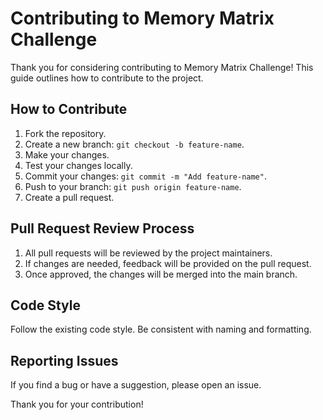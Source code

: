 # Contributing to Memory Matrix Challenge

Thank you for considering contributing to Memory Matrix Challenge! This guide outlines how to contribute to the project.

## How to Contribute

1. Fork the repository.
2. Create a new branch: `git checkout -b feature-name`.
3. Make your changes.
4. Test your changes locally.
5. Commit your changes: `git commit -m "Add feature-name"`.
6. Push to your branch: `git push origin feature-name`.
7. Create a pull request.

## Pull Request Review Process

1. All pull requests will be reviewed by the project maintainers.
2. If changes are needed, feedback will be provided on the pull request.
3. Once approved, the changes will be merged into the main branch.

## Code Style

Follow the existing code style. Be consistent with naming and formatting.

## Reporting Issues

If you find a bug or have a suggestion, please open an issue.

Thank you for your contribution!
